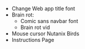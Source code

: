 - Change Web app title font
- Brain rot:
    - Comic sans navbar font
    - Brain rot vid
- Mouse cursor Nutanix Birds
- Instructions Page